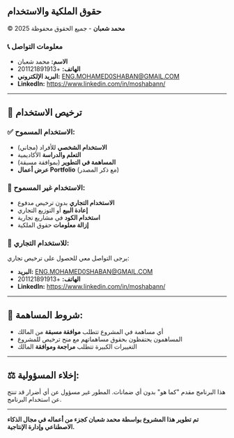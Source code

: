 ## حقوق الملكية والاستخدام

© 2025 **محمد شعبان** - جميع الحقوق محفوظة

### 📞 معلومات التواصل
- **الاسم:** محمد شعبان
- **الهاتف:** +201121891913
- **البريد الإلكتروني:** ENG.MOHAMED0SHABAN@GMAIL.COM
- **LinkedIn:** https://www.linkedin.com/in/moshabann/

---

## 📜 ترخيص الاستخدام

### ✅ **الاستخدام المسموح:**
- **الاستخدام الشخصي** للأفراد (مجاني)
- **التعلم والدراسة** الأكاديمية
- **المساهمة في التطوير** (بموافقة مسبقة)
- **عرض أعمال Portfolio** (مع ذكر المصدر)

### 🚫 **الاستخدام غير المسموح:**
- **الاستخدام التجاري** بدون ترخيص مدفوع
- **إعادة البيع** أو التوزيع التجاري
- **استخدام الكود** في مشاريع تجارية
- **إزالة معلومات** حقوق الملكية

### 💼 **للاستخدام التجاري:**
يرجى التواصل معي للحصول على ترخيص تجاري:
- **البريد:** ENG.MOHAMED0SHABAN@GMAIL.COM
- **الهاتف:** +201121891913
- **LinkedIn:** https://www.linkedin.com/in/moshabann/

---

## 🤝 **شروط المساهمة:**

- أي مساهمة في المشروع تتطلب **موافقة مسبقة** من المالك
- المساهمون يحتفظون بحقوق مساهماتهم مع منح ترخيص للمشروع
- التغييرات الكبيرة تتطلب **مراجعة وموافقة** المالك

---

## ⚖️ **إخلاء المسؤولية:**

هذا البرنامج مقدم "كما هو" بدون أي ضمانات. المطور غير مسؤول عن أي أضرار قد تنتج عن استخدام البرنامج.

---

**تم تطوير هذا المشروع بواسطة محمد شعبان كجزء من أعماله في مجال الذكاء الاصطناعي وإدارة الإنتاجية.**
